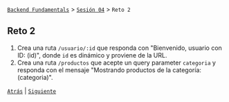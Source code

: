 [`Backend Fundamentals`](../../README.md) > [`Sesión 04`](../README.md) > `Reto 2`
	
## Reto 2

1. Crea una ruta `/usuario/:id` que responda con "Bienvenido, usuario con ID: (id)", donde `id` es dinámico y proviene de la URL.
2. Crea una ruta `/productos` que acepte un query parameter `categoria` y responda con el mensaje "Mostrando productos de la categoría: (categoria)".



[`Atrás`](../Ejemplo-02) | [`Siguiente`](../Ejemplo-03)
